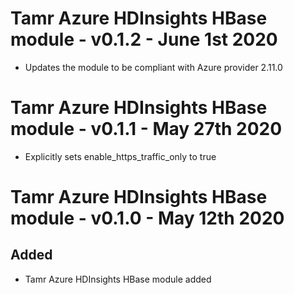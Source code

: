 # Tamr Azure HDInsights HBase module - v0.1.2 - June 1st 2020
* Updates the module to be compliant with Azure provider 2.11.0
# Tamr Azure HDInsights HBase module - v0.1.1 - May 27th 2020
* Explicitly sets enable_https_traffic_only to true
# Tamr Azure HDInsights HBase module - v0.1.0 - May 12th 2020
## Added
* Tamr Azure HDInsights HBase module added
